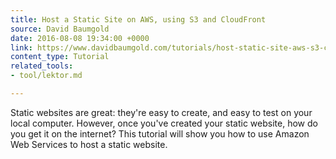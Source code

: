 ```yaml
---
title: Host a Static Site on AWS, using S3 and CloudFront
source: David Baumgold
date: 2016-08-08 19:34:00 +0000
link: https://www.davidbaumgold.com/tutorials/host-static-site-aws-s3-cloudfront/
content_type: Tutorial
related_tools:
- tool/lektor.md

---
```

Static websites are great: they're easy to create, and easy to test on your local computer. However, once you've created your static website, how do you get it on the internet? This tutorial will show you how to use Amazon Web Services to host a static website.





